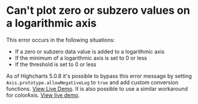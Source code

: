 # Can't plot zero or subzero values on a logarithmic axis

This error occurs in the following situations:
  * If a zero or subzero data value is added to a logarithmic axis
  * If the minimum of a logarithmic axis is set to 0 or less
  * If the threshold is set to 0 or less

As of Highcharts 5.0.8 it's possible to bypass this error message by setting `Axis.prototype.allowNegativeLog` to `true` and add custom conversion functions. [View Live Demo](http://highcharts.com/samples/highcharts/yaxis/type-log-negative/">). It is also possible to use a similar workaround for colorAxis. [View live demo](https://highcharts.com/samples/highcharts/coloraxis/logarithmic-with-emulate-negative-values/).
